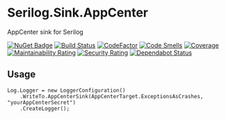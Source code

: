 # Serilog.Sink.AppCenter

AppCenter sink for Serilog

[![NuGet Badge](https://buildstats.info/nuget/serilog.sink.appcenter)](https://www.nuget.org/packages/Serilog.Sink.AppCenter/)
[![Build Status](https://app.bitrise.io/app/c70826ff4fce371e/status.svg?token=uVtXKCrVm2IaVz_MES-c1g&branch=master)](https://app.bitrise.io/app/c70826ff4fce371e)
[![CodeFactor](https://www.codefactor.io/repository/github/3factr/serilog.sink.appcenter/badge)](https://www.codefactor.io/repository/github/3factr/serilog.sink.appcenter)
[![Code Smells](https://sonarcloud.io/api/project_badges/measure?project=3factr_Serilog.Sink.AppCenter&metric=code_smells)](https://sonarcloud.io/dashboard?id=3factr_Serilog.Sink.AppCenter)
[![Coverage](https://sonarcloud.io/api/project_badges/measure?project=3factr_Serilog.Sink.AppCenter&metric=coverage)](https://sonarcloud.io/dashboard?id=3factr_Serilog.Sink.AppCenter)
[![Maintainability Rating](https://sonarcloud.io/api/project_badges/measure?project=3factr_Serilog.Sink.AppCenter&metric=sqale_rating)](https://sonarcloud.io/dashboard?id=3factr_Serilog.Sink.AppCenter)
[![Security Rating](https://sonarcloud.io/api/project_badges/measure?project=3factr_Serilog.Sink.AppCenter&metric=security_rating)](https://sonarcloud.io/dashboard?id=3factr_Serilog.Sink.AppCenter)
[![Dependabot Status](https://api.dependabot.com/badges/status?host=github&repo=3factr/Serilog.Sink.AppCenter)](https://dependabot.com)

## Usage

```
Log.Logger = new LoggerConfiguration()
    .WriteTo.AppCenterSink(AppCenterTarget.ExceptionsAsCrashes, "yourAppCenterSecret")
    .CreateLogger();
```
